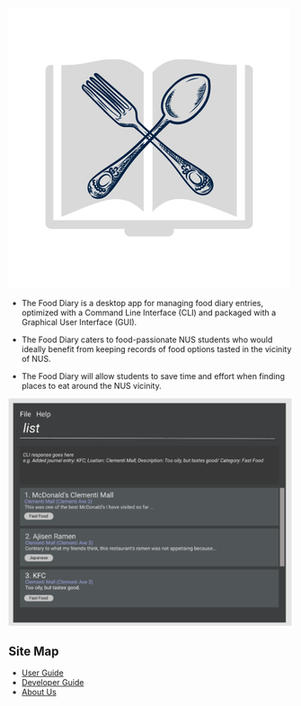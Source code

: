 ![Logo](docs/images/Logo.png)

* The Food Diary is a desktop app for managing food diary entries, optimized with a Command Line Interface (CLI) 
and packaged with a Graphical User Interface (GUI).

* The Food Diary caters to food-passionate NUS students who would ideally benefit from keeping records of food 
options tasted in the vicinity of NUS.

* The Food Diary will allow students to save time and effort when finding places to eat around the NUS vicinity.

![Ui](docs/images/Ui.png)

## Site Map

* [User Guide](https://github.com/AY2021S2-CS2103-T14-2/tp/blob/master/docs/UserGuide.md)
* [Developer Guide](https://github.com/AY2021S2-CS2103-T14-2/tp/blob/master/docs/DeveloperGuide.md)
* [About Us](https://github.com/AY2021S2-CS2103-T14-2/tp/blob/master/docs/AboutUs.md)

